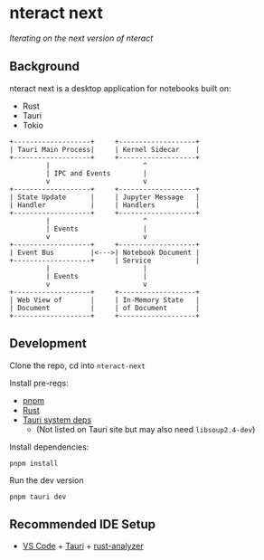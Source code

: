 # nteract next

_Iterating on the next version of nteract_

## Background

nteract next is a desktop application for notebooks built on:

* Rust
* Tauri
* Tokio


```
+-------------------+     +-------------------+
| Tauri Main Process|     | Kernel Sidecar    |
+-------------------+     +-------------------+
         |                       ^
         | IPC and Events        |
         v                       v
+-------------------+     +-------------------+
| State Update      |     | Jupyter Message   |
| Handler           |     | Handlers          |
+-------------------+     +-------------------+
         |                       ^
         | Events                |
         v                       v
+-------------------+     +-------------------+
| Event Bus         |<--->| Notebook Document |
+-------------------+     | Service           |
         |                       |
         | Events                |
         v                       v
+-------------------+     +-------------------+
| Web View of       |     | In-Memory State   |
| Document          |     | of Document       |
+-------------------+     +-------------------+
```

## Development

Clone the repo, cd into `nteract-next`

Install pre-reqs:

- [pnpm](https://pnpm.io/installation)
- [Rust](https://www.rust-lang.org/tools/install)
- [Tauri system deps](https://tauri.app/v1/guides/getting-started/prerequisites/)
  - (Not listed on Tauri site but may also need `libsoup2.4-dev`)

Install dependencies:

```
pnpm install
```

Run the dev version

```
pnpm tauri dev
```


## Recommended IDE Setup

- [VS Code](https://code.visualstudio.com/) + [Tauri](https://marketplace.visualstudio.com/items?itemName=tauri-apps.tauri-vscode) + [rust-analyzer](https://marketplace.visualstudio.com/items?itemName=rust-lang.rust-analyzer)
